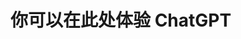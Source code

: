 # 你可以在此处体验 ChatGPT

<ChatExperience />

<script setup>
import ChatExperience from './components/ChatExperience.vue'
</script>
